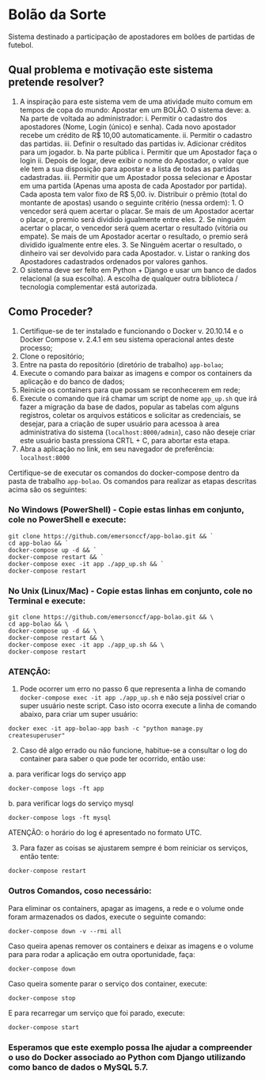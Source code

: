 # Bolão da Sorte

Sistema destinado a participação de apostadores em bolões de partidas de futebol.

## Qual problema e motivação este sistema pretende resolver?

1. A inspiração para este sistema vem de uma atividade muito comum em tempos de copa do mundo: Apostar em um BOLÃO. O sistema deve:
   a. Na parte de voltada ao administrador:
   i. Permitir o cadastro dos apostadores (Nome, Login (único) e senha). Cada novo apostador recebe um crédito de R$ 10,00 automaticamente.
   ii. Permitir o cadastro das partidas.
   iii. Definir o resultado das partidas
   iv. Adicionar créditos para um jogador.
   b. Na parte pública
   i. Permitir que um Apostador faça o login
   ii. Depois de logar, deve exibir o nome do Apostador, o valor que ele tem a sua disposição para apostar e a lista de todas as partidas cadastradas.
   iii. Permitir que um Apostador possa selecionar e Apostar em uma partida (Apenas uma aposta de cada Apostador por partida). Cada aposta tem valor fixo de R$ 5,00.
   iv. Distribuir o prêmio (total do montante de apostas) usando o seguinte critério (nessa ordem): 1. O vencedor será quem acertar o placar. Se mais de um Apostador acertar o placar, o premio será dividido igualmente entre eles. 2. Se ninguém acertar o placar, o vencedor será quem acertar o resultado (vitória ou empate). Se mais de um Apostador acertar o resultado, o premio será dividido igualmente entre eles. 3. Se Ninguém acertar o resultado, o dinheiro vai ser devolvido para cada Apostador.
   v. Listar o ranking dos Apostadores cadastrados ordenados por valores ganhos.
2. O sistema deve ser feito em Python + Django e usar um banco de dados relacional (a sua escolha). A escolha de qualquer outra biblioteca
   / tecnologia complementar está autorizada.

## Como Proceder?

1. Certifique-se de ter instalado e funcionando o Docker v. 20.10.14 e o Docker Compose v. 2.4.1 em seu sistema operacional antes deste processo;
2. Clone o repositório;
3. Entre na pasta do repositório (diretório de trabalho) `app-bolao`;
4. Execute o comando para baixar as imagens e compor os containers da aplicação e do banco de dados;
5. Reinicie os containers para que possam se reconhecerem em rede;
6. Execute o comando que irá chamar um script de nome `app_up.sh` que irá fazer a migração da base de dados, popular as tabelas com alguns registros, coletar os arquivos estáticos e solicitar as credenciais, se desejar, para a criação de super usuário para acessoa à area administrativa do sistema (`localhost:8000/admin`), caso não deseje criar este usuário basta pressiona CRTL + C, para abortar esta etapa.
7. Abra a aplicação no link, em seu navegador de preferência: `localhost:8000`

Certifique-se de executar os comandos do docker-compose dentro da pasta de trabalho `app-bolao`. Os comandos para realizar as etapas descritas acima são os seguintes:

### No Windows (PowerShell) - Copie estas linhas em conjunto, cole no PowerShell e execute:

```commandline
git clone https://github.com/emersonccf/app-bolao.git && `
cd app-bolao && `
docker-compose up -d && `
docker-compose restart && `
docker-compose exec -it app ./app_up.sh && `
docker-compose restart
```

### No Unix (Linux/Mac) - Copie estas linhas em conjunto, cole no Terminal e execute:

```commandline
git clone https://github.com/emersonccf/app-bolao.git && \
cd app-bolao && \
docker-compose up -d && \
docker-compose restart && \
docker-compose exec -it app ./app_up.sh && \
docker-compose restart
```

### ATENÇÃO:

1. Pode ocorrer um erro no passo 6 que representa a linha de comando `docker-compose exec -it app ./app_up.sh` e não seja possível criar o super usuário neste script. Caso isto ocorra execute a linha de comando abaixo, para criar um super usuário:

```commandline
docker exec -it app-bolao-app bash -c "python manage.py createsuperuser"
```

2. Caso dê algo errado ou não funcione, habitue-se a consultar o log do container para saber o que pode ter ocorrido, então use:

a. para verificar logs do serviço app

```commandline
docker-compose logs -ft app
```

b. para verificar logs do serviço mysql

```commandline
docker-compose logs -ft mysql
```

ATENÇÃO: o horário do log é apresentado no formato UTC.

3. Para fazer as coisas se ajustarem sempre é bom reiniciar os serviços, então tente:

```commandline
docker-compose restart
```

### Outros Comandos, coso necessário:

Para eliminar os containers, apagar as imagens, a rede e o volume onde foram armazenados os dados, execute o seguinte comando:

```commandline
docker-compose down -v --rmi all
```

Caso queira apenas remover os containers e deixar as imagens e o volume para para rodar a aplicação em outra oportunidade, faça:

```commandline
docker-compose down
```

Caso queira somente parar o serviço dos container, execute:

```commandline
docker-compose stop
```

E para recarregar um serviço que foi parado, execute:

```commandline
docker-compose start
```

### Esperamos que este exemplo possa lhe ajudar a compreender o uso do Docker associado ao Python com Django utilizando como banco de dados o MySQL 5.7.
